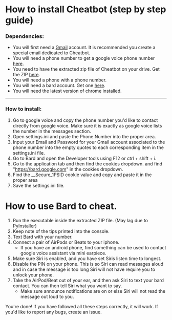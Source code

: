 # How to install Cheatbot (step by step guide)
### Dependencies:
 - You will first need a [Gmail](https://www.gmail.com) account. It is recommended you create a special email dedicated to Cheatbot.
 - You will need a phone number to get a google voice phone number [here](https://voice.google.com).
 - You need to have the extracted zip file of Cheatbot on your drive. Get the ZIP [here](https://github.com/Pendulum-Utilities/Google-Voice-Cheatbot/releases/download/Open-Beta/Cheatbot.zip).
 - You will need a phone with a phone number.
 - You will need a bard account. Get one [here](https://bard.google.com).
 - You will need the latest version of chrome installed.
---
### How to install:

1. Go to google voice and copy the phone number you'd like to contact directly from google voice. Make sure it is exactly as google voice lists the number in the messages section.
2.  Open settings.ini and paste the Phone Number into the proper area.
3. Input your Email and Password for your Gmail account associated to the phone number into the empty quotes to each corresponding item in the settings.ini file.
4. Go to Bard and open the Developer tools using F12 or ctrl + shift + i.
5. Go to the application tab and then find the cookies dropdown. and find "https://bard.google.com" in the cookies dropdown.
6. Find the __Secure_1PSID cookie value and copy and paste it in the proper area
7. Save the settings.ini file.
# How to use Bard to cheat.
1. Run the executable inside the extracted ZIP file. (May lag due to PyInstaller)
2. Keep note of the tips printed into the console.
3. Text Bard with your number.
4. Connect a pair of AirPods or Beats to your iphone.
	* If you have an android phone, find something can be used to contact google voice assistant via mini earpiece.
5. Make sure Siri is enabled, and you have set Siris listen time to longest.
6. Disable the PIN on your phone. This is so Siri can read messages aloud and in case the message is too long Siri will not have require you to unlock your phone.
7. Take the AirPod/Beat out of your ear, and then ask Siri to text your bard contact. You can then tell Siri what you want to say.
	* Make sure announce notifications are on or else Siri will not read the message out loud to you.

You're done! If you have followed all these steps correctly, it will work. If you'd like to report any bugs, create an issue.
